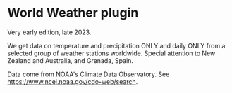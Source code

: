 # World Weather plugin

Very early edition, late 2023. 

We get data on temperature and precipitation ONLY 
and daily ONLY
from a selected group of weather stations worldwide.
Special attention to New Zealand and Australia, and Grenada, Spain.

Data come from NOAA's Climate Data Observatory.
See https://www.ncei.noaa.gov/cdo-web/search.
